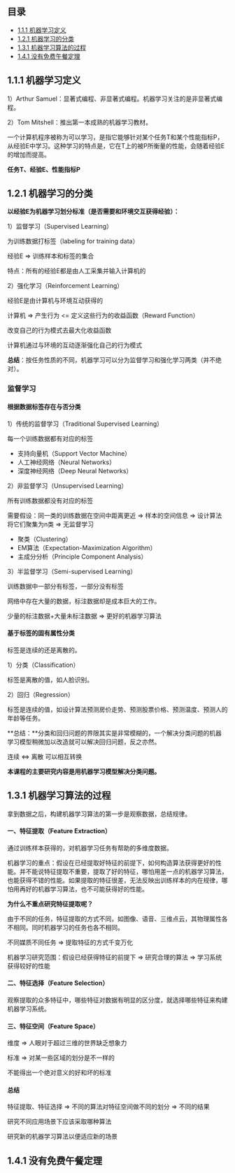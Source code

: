 ## 目录

- [1.1.1 机器学习定义](#1.1.1)
- [1.2.1 机器学习的分类](#1.2.1)
- [1.3.1 机器学习算法的过程](#1.3.1)
- [1.4.1 没有免费午餐定理](#1.4.1)



<a name="1.1.1"></a>

## 1.1.1 机器学习定义

1）Arthur Samuel：显著式编程、非显著式编程。机器学习关注的是非显著式编程。

2）Tom Mitshell：推出第一本成熟的机器学习教材。

一个计算机程序被称为可以学习，是指它能够针对某个任务T和某个性能指标P，从经验E中学习。这种学习的特点是，它在T上的被P所衡量的性能，会随着经验E的增加而提高。

**任务T、经验E、性能指标P**



<a name="1.2.1"></a>

## 1.2.1 机器学习的分类

**以经验E为机器学习划分标准（是否需要和环境交互获得经验）：**

1）监督学习（Supervised Learning）

为训练数据打标签（labeling for training data）

经验E => 训练样本和标签的集合

特点：所有的经验E都是由人工采集并输入计算机的

2）强化学习（Reinforcement Learning）

经验E是由计算机与环境互动获得的

计算机 => 产生行为 <= 定义这些行为的收益函数（Reward Function）

改变自己的行为模式去最大化收益函数

计算机通过与环境的互动逐渐强化自己的行为模式

**总结**：按任务性质的不同，机器学习可以分为监督学习和强化学习两类（并不绝对）。

### 监督学习

#### 根据数据标签存在与否分类

1）传统的监督学习（Traditional Supervised Learning）

每一个训练数据都有对应的标签

- 支持向量机（Support Vector Machine）
- 人工神经网络（Neural Networks）
- 深度神经网络（Deep Neural Networks）

2）非监督学习（Unsupervised Learning）

所有训练数据都没有对应的标签

需要假设：同一类的训练数据在空间中距离更近 => 样本的空间信息 => 设计算法将它们聚集为n类 => 无监督学习

- 聚类（Clustering）
- EM算法（Expectation-Maximization Algorithm）
- 主成分分析（Principle Component Analysis）

3）半监督学习（Semi-supervised Learning）

训练数据中一部分有标签，一部分没有标签

网络中存在大量的数据，标注数据却是成本巨大的工作。

少量的标注数据+大量未标注数据 => 更好的机器学习算法

#### 基于标签的固有属性分类

标签是连续的还是离散的。

1）分类（Classification）

标签是离散的值，如人脸识别。

2）回归（Regression）

标签是连续的值，如设计算法预测房价走势、预测股票价格、预测温度、预测人的年龄等任务。

**总结：**分类和回归问题的界限其实是非常模糊的，一个解决分类问题的机器学习模型稍微加以改造就可以解决回归问题，反之亦然。

连续 <=> 离散 可以相互转换

**本课程的主要研究内容是用机器学习模型解决分类问题。**



<a name="1.3.1"></a>

## 1.3.1 机器学习算法的过程

拿到数据之后，构建机器学习算法的第一步是观察数据，总结规律。

#### 一、特征提取（Feature Extraction）

通过训练样本获得的，对机器学习任务有帮助的多维度数据。

机器学习的重点：假设在已经提取好特征的前提下，如何构造算法获得更好的性能。并不能说特征提取不重要，提取了好的特征，哪怕用差一点的机器学习算法，也能获得不错的性能。如果提取的特征很差，无法反映出训练样本的内在规律，哪怕用再好的机器学习算法，也不可能获得好的性能。

**为什么不重点研究特征提取呢？**

由于不同的任务，特征提取的方式不同，如图像、语音、三维点云，其物理属性各不相同。同时机器学习的任务也各不相同。

不同媒质不同任务 => 提取特征的方式千变万化

机器学习研究范围：假设已经获得特征的前提下 => 研究合理的算法 => 学习系统获得较好的性能

#### 二、特征选择（Feature Selection）

观察提取的众多特征中，哪些特征对数据有明显的区分度，就选择哪些特征来构建机器学习系统。

#### 三、特征空间（Feature Space）

维度 => 人眼对于超过三维的世界缺乏想象力

标准 => 对某一些区域的划分是不一样的

不能得出一个绝对意义的好和坏的标准

#### 总结

特征提取、特征选择 => 不同的算法对特征空间做不同的划分 => 不同的结果

研究不同应用场景下应该采取哪种算法

研究新的机器学习算法以便适应新的场景



<a name="1.4.1"></a>

## 1.4.1 没有免费午餐定理

